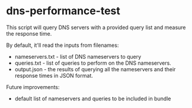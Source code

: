 # dns-performance-test

This script will query DNS servers with a provided query list and measure the response time.

By default, it'll read the inputs from filenames:
- nameservers.txt - list of DNS nameservers to query
- queries.txt - list of queries to perform on the DNS nameservers.
- output.json - the results of querying all the nameservers and their response times in JSON format.


Future improvements:
* default list of nameservers and queries to be included in bundle
